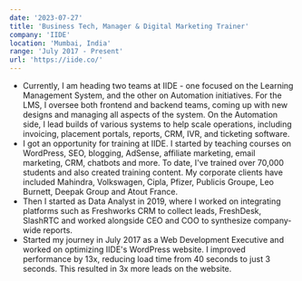 ```yaml
---
date: '2023-07-27'
title: 'Business Tech, Manager & Digital Marketing Trainer'
company: 'IIDE'
location: 'Mumbai, India'
range: 'July 2017 - Present'
url: 'https://iide.co/'
---
```


- Currently, I am heading two teams at IIDE - one focused on the Learning Management System, and the other on Automation initiatives. For the LMS, I oversee both frontend and backend teams, coming up with new designs and managing all aspects of the system. On the Automation side, I lead builds of various systems to help scale operations, including invoicing, placement portals, reports, CRM, IVR, and ticketing software.
- I got an opportunity for training at IIDE. I started by teaching courses on WordPress, SEO, blogging, AdSense, affiliate marketing, email marketing, CRM, chatbots and more. To date, I've trained over 70,000 students and also created training content. My corporate clients have included Mahindra, Volkswagen, Cipla, Pfizer, Publicis Groupe, Leo Burnett, Deepak Group and Atout France.
- Then I started as Data Analyst in 2019, where I worked on integrating platforms such as Freshworks CRM to collect leads, FreshDesk, SlashRTC and worked alongside CEO and COO to synthesize company-wide reports.
- Started my journey in July 2017 as a Web Development Executive and worked on optimizing IIDE's WordPress website. I improved performance by 13x, reducing load time from 40 seconds to just 3 seconds. This resulted in 3x more leads on the website.
